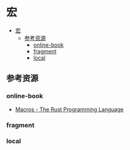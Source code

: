 # 宏

<!--ts-->
* [宏](#宏)
   * [参考资源](#参考资源)
      * [online-book](#online-book)
      * [fragment](#fragment)
      * [local](#local)

<!-- Created by https://github.com/ekalinin/github-markdown-toc -->
<!-- Added by: runner, at: Wed Jul 13 13:40:58 UTC 2022 -->

<!--te-->

## 参考资源

### online-book

- [Macros - The Rust Programming Language](https://doc.rust-lang.org/book/ch19-06-macros.html)

### fragment

### local
